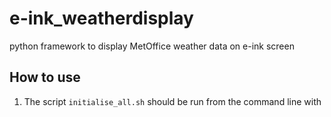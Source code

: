 # e-ink_weatherdisplay
python framework to display MetOffice weather data on e-ink screen

## How to use
1. The script `initialise_all.sh` should be run from the command line with
